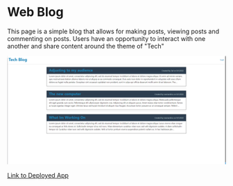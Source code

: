 # Web Blog
This page is a simple blog that allows for making posts, viewing posts and commenting on posts. Users have an opportunity to interact with one another and share content around the theme of "Tech"

![Tech blog](/public/img/home.png)

[Link to Deployed App](https://stark-fortress-59828.herokuapp.com/)